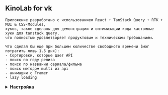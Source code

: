 ## KinoLab for vk

```
Приложение разработано с использованием React + TanStack Query + RTK + MUI & CSS-Modules,
хуков, также сделаны для демонстрации и оптимизации кода кастомные хуки для tanstack query,
что полностью удовлетворяет продуктовым и техническим требованиям.
```

```
Что сделал бы еще при большем количестве свободного времени (мог потратить лишь 1.5 дня):
- Сортировки, которые дает API
- поиск по году релиза
- поиск по названии сериала/фильма
- поиск методом multi из api
- анимации с Framer
- lazy loading
```

<details>
<summary>
<strong>Настройка</strong>
</summary><br/>


  #### Установка необходимых зависимостей
```
* yarn install
```

  #### Запуск сервера
```
* yarn start
```
</details>
